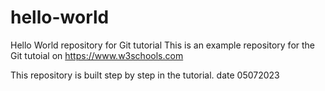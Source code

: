 
# hello-world
Hello World repository for Git tutorial
This is an example repository for the Git tutoial on https://www.w3schools.com

This repository is built step by step in the tutorial.
date 05072023
